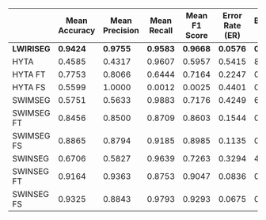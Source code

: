 |             | Mean Accuracy | Mean Precision | Mean Recall | Mean F1 Score | Error Rate (ER) | BinaryCrossEntropy Loss | IOU       | Mean AUC   |
|-------------|---------------|----------------|-------------|---------------|-----------------|-------------------------|-----------|------------|
| **LWIRISEG**| **0.9424**    | **0.9755**     | **0.9583**  | **0.9668**    | **0.0576**      | **0.1403**              | **0.9358**| **0.9753** |
| HYTA        | 0.4585        | 0.4317         | 0.9607      | 0.5957        | 0.5415          | 8.1540                  | 0.4242    | 0.5313     |
| HYTA FT     | 0.7753        | 0.8066         | 0.6444      | 0.7164        | 0.2247          | 0.5010                  | 0.5582    | 0.7614     |
| HYTA FS     | 0.5599        | 1.0000         | 0.0012      | 0.0025        | 0.4401          | 0.6376                  | 0.0012    | 0.5006     |
| SWIMSEG     | 0.5751        | 0.5633         | 0.9883      | 0.7176        | 0.4249          | 6.4259                  | 0.5595    | 0.5332     |
| SWIMSEG FT  | 0.8456        | 0.8500         | 0.8709      | 0.8603        | 0.1544          | 0.3425                  | 0.7549    | 0.8430     |
| SWIMSEG FS  | 0.8865        | 0.8794         | 0.9185      | 0.8985        | 0.1135          | 0.2680                  | 0.8157    | 0.9576     |
| SWINSEG     | 0.6706        | 0.5827         | 0.9639      | 0.7263        | 0.3294          | 4.7272                  | 0.5703    | 0.6955     |
| SWINSEG FT  | 0.9164        | 0.9363         | 0.8753      | 0.9047        | 0.0836          | 0.1999                  | 0.8261    | 0.9129     |
| SWINSEG FS  | 0.9325        | 0.8843         | 0.9793      | 0.9293        | 0.0675          | 0.1670                  | 0.8680    | 0.9364     |
